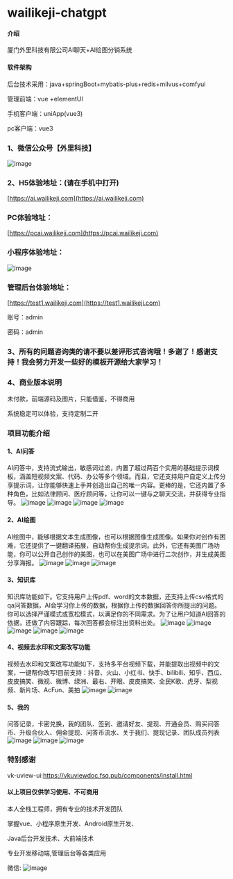 # wailikeji-chatgpt

#### 介绍
厦门外里科技有限公司AI聊天+AI绘图分销系统

#### 软件架构

后台技术采用：java+springBoot+mybatis-plus+redis+milvus+comfyui

管理前端：vue +elementUI

手机客户端：uniApp(vue3)

pc客户端：vue3


### 1、微信公众号【外里科技】

![image](https://wailikeji.oss-cn-beijing.aliyuncs.com/yuanma/20230713/01642ED1FB1AFB89023D2A94296F3D2F.png)

### 2、H5体验地址：(请在手机中打开)

[https://ai.wailikeji.com](https://ai.wailikeji.com)


### PC体验地址：
[https://pcai.wailikeji.com](https://pcai.wailikeji.com)

### 小程序体验地址：

![image](https://wailikeji.oss-cn-beijing.aliyuncs.com/yuanma/gh_ded3ffc10d4f_430%20%281%29.jpg)

### 管理后台体验地址：
[https://test1.wailikeji.com](https://test1.wailikeji.com)

账号：admin

密码：admin

### 3、所有的问题咨询类的请不要以差评形式咨询哦！多谢了！感谢支持！我会努力开发一些好的模板开源给大家学习！

### 4、商业版本说明

未付款，前端源码及图片，只能借鉴，不得商用

系统稳定可以体验，支持定制二开


### 项目功能介绍

#### 1、AI问答

[//]: # (AI聊天，流式输出，新建聊天窗口，AI绘图，模型切换，敏感词过滤)

AI问答中，支持流式输出，敏感词过滤，内置了超过两百个实用的基础提示词模板，涵盖短视频文案、代码、办公等多个领域。而且，它还支持用户自定义上传分享提示词，让你能够快速上手并创造出自己的唯一内容。更棒的是，它还内置了多种角色，比如法律顾问、医疗顾问等，让你可以一键与之聊天交流，并获得专业指导。
![image](https://wailikeji.oss-cn-beijing.aliyuncs.com/yuanma/20231113/2023-11-11%2B22_23_42.png)
![image](https://wailikeji.oss-cn-beijing.aliyuncs.com/yuanma/20230815/9D64212C84F8AE53167E5D153CB5CB41.jpg)
![image](https://wailikeji.oss-cn-beijing.aliyuncs.com/yuanma/20230815/20F96D861149D61C809AD58437B5319A.jpg)
![image](https://wailikeji.oss-cn-beijing.aliyuncs.com/yuanma/20230815/81322274ED06EB1D8D92EFFA47982ED3.jpg)


#### 2、AI绘图

[//]: # (文生图、图生图、美图广场、二次创作、提示词翻译拓展、生成海报)
AI绘图中，能够根据文本生成图像，也可以根据图像生成图像。如果你对创作有困难，它还提供了一键翻译拓展，自动帮你生成提示词。此外，它还有美图广场功能，你可以公开自己创作的美图，也可以在美图广场中进行二次创作，并生成美图分享海报。
![image](https://wailikeji.oss-cn-beijing.aliyuncs.com/yuanma/20231113/2023-11-11%2B22_23_21.png)
![image](https://wailikeji.oss-cn-beijing.aliyuncs.com/yuanma/20231113/v2-99e089ea705f5040c64d0464fec4f803_1440w.png)
![image](https://wailikeji.oss-cn-beijing.aliyuncs.com/yuanma/20231113/v2-81a62d558dab92e08a12cdaa6256fe9a_1440w.png)


#### 3、知识库

知识库功能如下。它支持用户上传pdf、word的文本数据，还支持上传csv格式的qa问答数据，AI会学习你上传的数据，根据你上传的数据回答你所提出的问题。你可以选择严谨模式或宽松模式，以满足你的不同需求。为了让用户知道AI回答的依据，还做了内容跟踪，每次回答都会标注出资料出处。
![image](https://wailikeji.oss-cn-beijing.aliyuncs.com/yuanma/20231113/F0548CE3A85192952501C8B453060923.jpg)
![image](https://wailikeji.oss-cn-beijing.aliyuncs.com/yuanma/20231113/v2-8c5e6d6ff37d1f5b6975f2c74f45d5bf_1440w%20%281%29.png)
![image](https://wailikeji.oss-cn-beijing.aliyuncs.com/yuanma/20231113/v2-2bcf9c334fa15044b50664db0edaa31b_1440w%20%281%29.png)
![image](https://wailikeji.oss-cn-beijing.aliyuncs.com/yuanma/20231113/v2-2cf13abb08a0fab74b3c29f5d25c27c2_1440w%20%281%29.png)
![image](https://wailikeji.oss-cn-beijing.aliyuncs.com/yuanma/20231113/v2-666e4dd53c979906cc758870c41968ce_1440w.png)


#### 4、视频去水印和文案改写功能

视频去水印和文案改写功能如下，支持多平台视频下载，并能提取出视频中的文案，一键帮你改写!目前支持：抖音、火山、小红书、快手、bilibili、知乎、西瓜、皮皮搞笑、微视、微博、绿洲、最右、开眼、皮皮搞笑、全民K歌、虎牙、梨视频、新片场、AcFun、美拍
![image](https://wailikeji.oss-cn-beijing.aliyuncs.com/yuanma/20230801/FF426534C46C8DBF50B8691EC128D12F.jpg)
![image](https://wailikeji.oss-cn-beijing.aliyuncs.com/yuanma/20231113/v2-c6f3a486b0719a2bdd9a2a25083275eb_1440w%20%281%29.png)


#### 5、我的

问答记录，卡密兑换，我的团队、签到、邀请好友、提现、开通会员、购买问答币、升级合伙人、佣金提现、问答币流水、关于我们、提现记录、团队成员列表
![image](https://wailikeji.oss-cn-beijing.aliyuncs.com/yuanma/20231113/2023-11-11%2B22_28_18.png)
![image](https://wailikeji.oss-cn-beijing.aliyuncs.com/yuanma/20230801/AD246767B526BE027D542322D8B5C1E6.jpg)
![image](https://wailikeji.oss-cn-beijing.aliyuncs.com/yuanma/20231113/v2-f9899977ce0e1c6d181706e06d79dfbb_1440w%20%281%29.png)




[//]: # (### H5界面)

[//]: # ()
[//]: # (![image]&#40;https://wailikeji.oss-cn-beijing.aliyuncs.com/yuanma/20231113/2023-11-11%2B22_23_21.png&#41;)

[//]: # (![image]&#40;https://wailikeji.oss-cn-beijing.aliyuncs.com/yuanma/20231113/2023-11-11%2B22_23_42.png&#41;)

[//]: # (![image]&#40;https://wailikeji.oss-cn-beijing.aliyuncs.com/yuanma/20231113/2023-11-11%2B22_28_18.png&#41;)

[//]: # ()
[//]: # ()
[//]: # ()
[//]: # (### PC界面)

[//]: # ()
[//]: # ()
[//]: # (![image]&#40;https://wailikeji.oss-cn-beijing.aliyuncs.com/yuanma/20230815/9D64212C84F8AE53167E5D153CB5CB41.jpg&#41;)

[//]: # (![image]&#40;https://wailikeji.oss-cn-beijing.aliyuncs.com/yuanma/20230815/20F96D861149D61C809AD58437B5319A.jpg&#41;)

[//]: # (![image]&#40;https://wailikeji.oss-cn-beijing.aliyuncs.com/yuanma/20230815/81322274ED06EB1D8D92EFFA47982ED3.jpg&#41;)

[//]: # ()
[//]: # ()
[//]: # (![image]&#40;https://wailikeji.oss-cn-beijing.aliyuncs.com/yuanma/20231113/v2-99e089ea705f5040c64d0464fec4f803_1440w.png&#41;)

[//]: # (![image]&#40;https://wailikeji.oss-cn-beijing.aliyuncs.com/yuanma/20231113/v2-81a62d558dab92e08a12cdaa6256fe9a_1440w.png&#41;)

[//]: # ()
[//]: # ()
[//]: # (![image]&#40;https://wailikeji.oss-cn-beijing.aliyuncs.com/yuanma/20231113/F0548CE3A85192952501C8B453060923.jpg&#41;)

[//]: # (![image]&#40;https://wailikeji.oss-cn-beijing.aliyuncs.com/yuanma/20231113/v2-8c5e6d6ff37d1f5b6975f2c74f45d5bf_1440w%20%281%29.png&#41;)

[//]: # (![image]&#40;https://wailikeji.oss-cn-beijing.aliyuncs.com/yuanma/20231113/v2-2bcf9c334fa15044b50664db0edaa31b_1440w%20%281%29.png&#41;)

[//]: # (![image]&#40;https://wailikeji.oss-cn-beijing.aliyuncs.com/yuanma/20231113/v2-2cf13abb08a0fab74b3c29f5d25c27c2_1440w%20%281%29.png&#41;)

[//]: # (![image]&#40;https://wailikeji.oss-cn-beijing.aliyuncs.com/yuanma/20231113/v2-666e4dd53c979906cc758870c41968ce_1440w.png&#41;)

[//]: # ()
[//]: # ()
[//]: # (![image]&#40;https://wailikeji.oss-cn-beijing.aliyuncs.com/yuanma/20230801/FF426534C46C8DBF50B8691EC128D12F.jpg&#41;)

[//]: # (![image]&#40;https://wailikeji.oss-cn-beijing.aliyuncs.com/yuanma/20231113/v2-c6f3a486b0719a2bdd9a2a25083275eb_1440w%20%281%29.png&#41;)

[//]: # ()
[//]: # ()
[//]: # (![image]&#40;https://wailikeji.oss-cn-beijing.aliyuncs.com/yuanma/20230801/AD246767B526BE027D542322D8B5C1E6.jpg&#41;)

[//]: # (![image]&#40;https://wailikeji.oss-cn-beijing.aliyuncs.com/yuanma/20231113/v2-f9899977ce0e1c6d181706e06d79dfbb_1440w%20%281%29.png&#41;)




### 特别感谢

vk-uview-ui:https://vkuviewdoc.fsq.pub/components/install.html

#### 以上项目仅供学习使用、不可商用

本人全栈工程师，拥有专业的技术开发团队

掌握vue、小程序原生开发、Android原生开发、

Java后台开发技术、大前端技术

专业开发移动端,管理后台等各类应用

微信:
![image](https://wailikeji.oss-cn-beijing.aliyuncs.com/yuanma/20051687709614_.pic.jpg)
